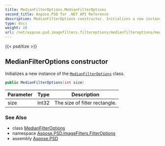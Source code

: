 ```yaml
---
title: MedianFilterOptions.MedianFilterOptions
second_title: Aspose.PSD for .NET API Reference
description: MedianFilterOptions constructor. Initializes a new instance of the MedianFilterOptions class
type: docs
weight: 10
url: /net/aspose.psd.imagefilters.filteroptions/medianfilteroptions/medianfilteroptions/
---
```

{{< psd/tize >}}
## MedianFilterOptions constructor

Initializes a new instance of the [`MedianFilterOptions`](../) class.

```csharp
public MedianFilterOptions(int size)
```

| Parameter | Type | Description |
| --- | --- | --- |
| size | Int32 | The size of filter rectangle. |

### See Also

* class [MedianFilterOptions](../)
* namespace [Aspose.PSD.ImageFilters.FilterOptions](../../medianfilteroptions/)
* assembly [Aspose.PSD](../../../)


